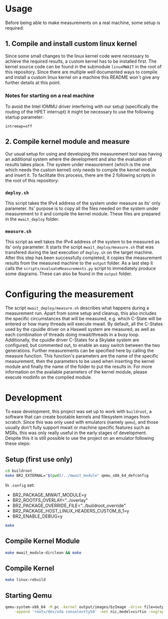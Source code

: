 # Usage

Before being able to make measurements on a real machine, some setup is required:

## 1. Compile and install custom linux kernel

Since some small changes to the linux kernel code were necessary to achieve the required results, a custom kernel has to be installed first.
The kernel source code can be found in the submodule ```linuxMWAIT``` in the root of this repository.
Since there are multiple well documented ways to compile and install a custom linux kernel on a machine this README won`t give any further details at this point.

### Notes for starting on a real machine

To avoid the Intel IOMMU driver interfering with our setup (specifically the routing of the HPET interrupt) it might be necessary to use the following startup parameter:

```
intremap=off
```

## 2. Compile kernel module and measure

Our usual setup for using and developing this measurement tool was having an additional system where the development and also the evaluation of results takes place.
The system under measurement (which is the one which needs the custom kernel) only needs to compile the kernel module and insert it.
To facilitate this process, there are the 2 following scripts in the root of this repository:

### ```deploy.sh```

This script takes the IPv4 address of the system under measure as its' only parameter.
Its' purpose is to copy all the files needed on the system under measurement to it and compile the kernel module.
These files are prepared in the ```mwait_deploy``` folder.

### ```measure.sh```

This script as well takes the IPv4 address of the system to be measured as its' only parameter.
It starts the script ```mwait_deploy/measure.sh``` that was transfered during the last execution of ```deploy.sh``` on the target machine.
After this step has been successfully completed, it copies the measurement results from the measured machine to the ```output``` folder.
As a last step it calls the ```scripts/evaluateMeasurements.py``` script to immediately produce some diagrams.
These can also be found in the ```output``` folder.

# Configuring the measurement

The script ```mwait_deploy/measure.sh``` describes what happens during a measurement run.
Apart from some setup and cleanup, this also includes the specific circumstances that will be measured, e.g. which C-State will be entered or how many threads will execute mwait.
By default, all the C-States used by the cpuidle driver on a Haswell system are measured, as well as each combination of threads doing mwait/threads in a busy loop.
Additionally, the cpuidle driver C-States for a Skylake system are configured, but commented out, to enable an easy switch between the two generations.
Further measurements can be specified here by calling the measure function.
This function's parameters are the name of the specific measurement, then the parameters to be used when inserting the kernel module and finally the name of the folder to put the results in.
For more information on the available parameters of the kernel module, please execute modinfo on the compiled module.

# Development

To ease development, this project was set up to work with ```buildroot```, a software that can create bootable kernels and filesystem images from scratch.
Since this was only used with emulators (namely ```qemu```), and those usually don't fully support mwait or machine specific features such as MSRs, this was only really useful in the early stages of development.
Despite this it is still possible to use the project on an emulator following these steps:

## Setup (first use only)

```sh
cd buildroot
make BR2_EXTERNAL="$(pwd)/../mwait_module" qemu_x86_64_defconfig
```

In ```.config``` set:
* BR2_PACKAGE_MWAIT_MODULE=y
* BR2_ROOTFS_OVERLAY="../overlay"
* BR2_PACKAGE_OVERRIDE_FILE="../buildroot_override"
* BR2_PACKAGE_HOST_LINUX_HEADERS_CUSTOM_6_1=y
* BR2_ENABLE_DEBUG=y

```sh
make
```

## Compile Kernel Module

```sh
make mwait_module-dirclean && make
```

## Compile Kernel

```sh
make linux-rebuild
```

## Starting Qemu

```sh
qemu-system-x86_64 -M pc -kernel output/images/bzImage -drive file=output/images/rootfs.ext2,if=virtio,format=raw \
    -append 'root=/dev/vda console=ttyS0' -net nic,model=virtio -nographic -serial mon:stdio -net user -smp 2
```
